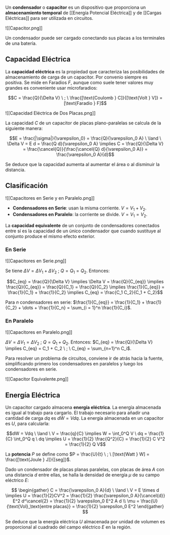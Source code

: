 Un **condensador** o **capacitor** es un dispositivo que proporciona un **almacenamiento temporal** de [[Energía Potencial Eléctrica]] y de [[Cargas Eléctricas]] para ser utilizada en circuitos.

![[Capacitor.png]]

Un condensador puede ser cargado conectando sus placas a los terminales de una batería.

## Capacidad Eléctrica

La **capacidad eléctrica** es la propiedad que caracteriza las posibilidades de almacenamiento de carga de un capacitor. Por convenio siempre es positiva. Se mide en Faradios $F$, aunque como suele tener valores muy grandes es conveniente usar microfaradios:

$$C = \frac{Q}{\Delta V} \ ; \ \frac{[\text{Coulomb } C]}{[\text{Volt } V]} = [\text{Faradio } F]$$

![[Capacidad Eléctrica de Dos Placas.png]]

La capacidad $C$ de un capacitor de placas plano-paralelas se calcula de la siguiente manera:

$$E = \frac{|\sigma|}{\varepsilon_0} = \frac{Q}{\varepsilon_0 A} \ \land \ \Delta V = E d = \frac{Q d}{\varepsilon_0 A} \implies C = \frac{Q}{\Delta V} = \frac{\cancel{Q}}{\frac{\cancel{Q} d}{\varepsilon_0 A}} = \frac{\varepsilon_0 A}{d}$$

Se deduce que la capacidad aumenta al aumentar el área o al disminuir la distancia.

## Clasificación

![[Capacitores en Serie y en Paralelo.png]]

- **Condensadores en Serie**: usan la misma corriente. $V = V_1 + V_2$.
- **Condensadores en Paralelo**: la corriente se divide. $V = V_1 = V_2$.

La **capacidad equivalente** de un conjunto de condensadores conectados entre sí es la capacidad de un único condensador que cuando sustituye al conjunto produce el mismo efecto exterior.

### En Serie

![[Capacitores en Serie.png]]

Se tiene $\Delta V = \Delta V_1 + \Delta V_2 \ ; \ Q = Q_1 = Q_2$. Entonces:

$$C_{eq} = \frac{Q}{\Delta V} \implies \Delta V = \frac{Q}{C_{eq}} \implies \frac{Q}{C_{eq}} = \frac{Q}{C_1} = \frac{Q}{C_2} \implies \frac{1}{C_{eq}} = \frac{1}{C_1} + \frac{1}{C_2} \implies C_{eq} = \frac{C_1 C_2}{C_1 + C_2}$$

Para $n$ condensadores en serie: $\frac{1}{C_{eq}} = \frac{1}{C_1} + \frac{1}{C_2} + \dots + \frac{1}{C_n} = \sum_{i = 1}^n \frac{1}{C_i}$.

### En Paralelo

![[Capacitores en Paralelo.png]]

$\Delta V = \Delta V_1 = \Delta V_2 \ ; \ Q = Q_1 + Q_2$. Entonces: $C_{eq} = \frac{Q}{\Delta V} \implies C_{eq} = C_1 + C_2 \ ; \ C_{eq} = \sum_{n=1}^n C_i$.

Para resolver un problema de circuitos, conviene ir de atrás hacia la fuente, simplificando primero los condensadores en paralelos y luego los condensadores en serie.

![[Capacitor Equivalente.png]]

## Energía Eléctrica

Un capacitor cargado almacena **energía eléctrica**. La energía almacenada es igual al trabajo para cargarlo. El trabajo necesario para añadir una cantidad de carga $dq$ es $dW = V dq$. La energía almacenada en un capacitor es $U$, para calcularla:

$$dW = Vdq \ \land \ V = \frac{q}{C} \implies W = \int_0^Q V \ dq = \frac{1}{C} \int_0^Q q \ dq \implies U = \frac{1}{2} \frac{Q^2}{C} = \frac{1}{2} C V^2 = \frac{1}{2} Q V$$

La **potencia** $P$ se define como $P = \frac{U}{t} \ ; \ [\text{Watt } W] = \frac{[\text{Joule } J]}{[seg]}$.

Dado un condensador de placas planas paralelas, con placas de área $A$ con una distancia $d$ entre ellas, se halla la densidad de energía $\mu$ de su campo eléctrico $E$:

$$
\begin{gather}
C = \frac{\varepsilon_0 A}{d} \ \land \ V = E \times d \implies U = \frac{1}{2}CV^2 = \frac{1}{2} \frac{\varepsilon_0 A}{\cancel{d}} E^2 d^\cancel{2} = \frac{1}{2} \varepsilon_0 E^2 A d \\
\mu = \frac{U}{\text{Vol}_\text{entre placas}} = \frac{1}{2} \varepsilon_0 E^2
\end{gather}
$$

Se deduce que la energía eléctrica $U$ almacenada por unidad de volumen es proporcional al cuadrado del campo eléctrico $E$ en la región.
